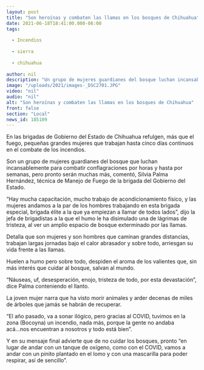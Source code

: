 ```yaml
---
layout: post
title: "Son heroínas y combaten las llamas en los bosques de Chihuahua"
date: 2021-06-18T18:41:00.000-06:00
tags:
  
  - Incendios
  
  - sierra
  
  - chihuahua
  
author: nil
description: "Un grupo de mujeres guardianes del bosque luchan incansablemente para combatir conflagraciones por horas y hasta por semanas"
image: "/uploads/2021/images-_DSC2701.JPG"
video: "nil"
audio: "nil"
alt: "Son heroínas y combaten las llamas en los bosques de Chihuahua"
front: false
section: "Local"
news_id: 185109
---
```


En las brigadas de Gobierno del Estado de Chihuahua refulgen, más que el fuego, pequeñas grandes mujeres que trabajan hasta cinco días continuos en el combate de los incendios.

 

Son un grupo de mujeres guardianes del bosque que luchan incansablemente para combatir conflagraciones por horas y hasta por semanas, pero pronto serán muchas más, comentó, Silvia Palma Hernández, técnica de Manejo de Fuego de la brigada del Gobierno del Estado.

 

“Hay mucha capacitación, mucho trabajo de acondicionamiento físico, y las mujeres andamos a la par de los hombres trabajando en esta brigada especial, brigada élite a la que ya empiezan a llamar de todos lados”, dijo la jefa de brigadistas a la que el humo le ha disimulado una de lágrimas de tristeza, al ver un amplio espacio de bosque exterminado por las llamas.

 

Detalla que son mujeres y son hombres que caminan grandes distancias, trabajan largas jornadas bajo el calor abrasador y sobre todo, arriesgan su vida frente a las llamas.

 

Huelen a humo pero sobre todo, despiden el aroma de los valientes que, sin más interés que cuidar al bosque, salvan al mundo.

 

“Náuseas, uf, desesperación, enojo, tristeza de todo, por esta devastación”, dice Palma conteniendo el llanto.

 

La joven mujer narra que ha visto morir animales y arder decenas de miles de árboles que jamás se habrán de recuperar.

 

“El año pasado, va a sonar ilógico, pero gracias al COVID, tuvimos en la zona (Bocoyna) un incendio, nada más, porque la gente no andaba acá...nos encuentran a nosotros y todo está bien”.

 

Y  en su mensaje final advierte que de no cuidar los bosques, pronto “en lugar de andar con un tanque de oxígeno, como con el COVID, vamos a andar con un pinito plantado en el lomo y con una mascarilla para poder respirar, así de sencillo”.